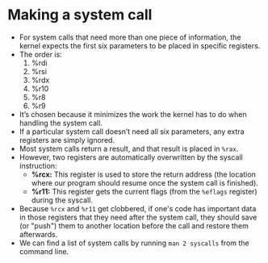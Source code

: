 # Making a system call

- For system calls that need more than one piece of information, the kernel expects the first six parameters to be placed in specific registers. 
- The order is:
  1. %rdi
  2. %rsi
  3. %rdx
  4. %r10
  5. %r8
  6. %r9
- It’s chosen because it minimizes the work the kernel has to do when handling the system call. 
- If a particular system call doesn’t need all six parameters, any extra registers are simply ignored.
- Most system calls return a result, and that result is placed in `%rax`. 
- However, two registers are automatically overwritten by the syscall instruction:
  - **%rcx:** This register is used to store the return address (the location where our program should resume once the system call is finished).
  - **%r11:** This register gets the current flags (from the `%eflags` register) during the syscall.
- Because `%rcx` and `%r11` get clobbered, if one's code has important data in those registers that they need after the system call, they should save (or "push") them to another location before the call and restore them afterwards.
- We can find a list of system calls by running `man 2 syscalls` from the command line.